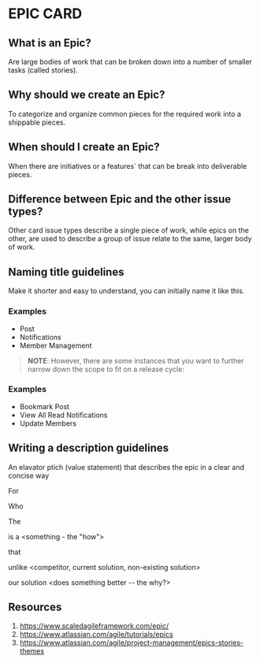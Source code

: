 # EPIC CARD
## What is an Epic?
Are large bodies of work that can be broken down into a number of smaller tasks (called stories).

## Why should we create an Epic?
To categorize and organize common pieces for the required work into a shippable pieces.

## When should I create an Epic?
When there are initiatives or a features` that can be break into deliverable pieces.

## Difference between Epic and the other issue types?
Other card issue types describe a single piece of work, while epics on the other, are used to describe a group of issue relate to the same, larger body of work.

## Naming title guidelines
Make it shorter and easy to understand, you can initially name it like this.

### Examples
- Post
- Notifications
- Member Management 

> **NOTE**: However, there are some instances that you want to further narrow down the scope to fit on a release cycle:

### Examples
- Bookmark Post
- View All Read Notifications
- Update Members

## Writing a description guidelines
An elavator ptich (value statement) that describes the epic in a clear and concise way

For  <customers>

Who <do something>

The <solution>

is a <something - the "how">

that <provides this value>

unlike <competitor, current solution, non-existing solution>

our solution <does something better -- the why?>

## Resources
1. https://www.scaledagileframework.com/epic/
2. https://www.atlassian.com/agile/tutorials/epics
3. https://www.atlassian.com/agile/project-management/epics-stories-themes